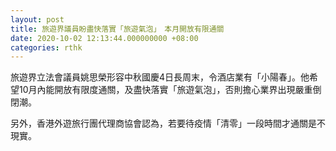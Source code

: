 ```yaml
---
layout: post
title: 旅遊界議員盼盡快落實「旅遊氣泡」　本月開放有限通關
date: 2020-10-02 12:13:44.000000000 +08:00
categories: rthk
---
```


旅遊界立法會議員姚思榮形容中秋國慶4日長周末，令酒店業有「小陽春」。他希望10月內能開放有限度通關，及盡快落實「旅遊氣泡」，否則擔心業界出現嚴重倒閉潮。

另外，香港外遊旅行團代理商協會認為，若要待疫情「清零」一段時間才通關是不現實。

